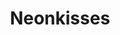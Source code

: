 ---
title: Neonkisses
crosslinks:
- gonewildcolor
- requestgonewild
- LegsGW
- gonewild
- phoneswap
- toonsgonewild
- daresgonewild
- gonewildcurvy
---